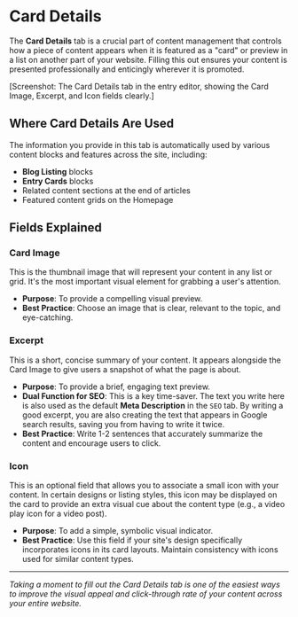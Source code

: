# Card Details

The **Card Details** tab is a crucial part of content management that controls how a piece of content appears when it is featured as a "card" or preview in a list on another part of your website. Filling this out ensures your content is presented professionally and enticingly wherever it is promoted.

[Screenshot: The Card Details tab in the entry editor, showing the Card Image, Excerpt, and Icon fields clearly.]

## Where Card Details Are Used

The information you provide in this tab is automatically used by various content blocks and features across the site, including:

-   **Blog Listing** blocks
-   **Entry Cards** blocks
-   Related content sections at the end of articles
-   Featured content grids on the Homepage

## Fields Explained

### Card Image

This is the thumbnail image that will represent your content in any list or grid. It's the most important visual element for grabbing a user's attention.

-   **Purpose**: To provide a compelling visual preview.
-   **Best Practice**: Choose an image that is clear, relevant to the topic, and eye-catching.

### Excerpt

This is a short, concise summary of your content. It appears alongside the Card Image to give users a snapshot of what the page is about.

-   **Purpose**: To provide a brief, engaging text preview.
-   **Dual Function for SEO**: This is a key time-saver. The text you write here is also used as the default **Meta Description** in the `SEO` tab. By writing a good excerpt, you are also creating the text that appears in Google search results, saving you from having to write it twice.
-   **Best Practice**: Write 1-2 sentences that accurately summarize the content and encourage users to click.

### Icon

This is an optional field that allows you to associate a small icon with your content. In certain designs or listing styles, this icon may be displayed on the card to provide an extra visual cue about the content type (e.g., a video play icon for a video post).

-   **Purpose**: To add a simple, symbolic visual indicator.
-   **Best Practice**: Use this field if your site's design specifically incorporates icons in its card layouts. Maintain consistency with icons used for similar content types.

---

*Taking a moment to fill out the Card Details tab is one of the easiest ways to improve the visual appeal and click-through rate of your content across your entire website.*